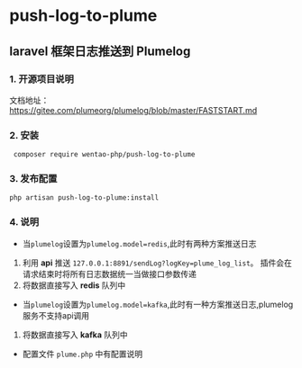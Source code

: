 # push-log-to-plume
## laravel 框架日志推送到 Plumelog
### 1. 开源项目说明
文档地址：https://gitee.com/plumeorg/plumelog/blob/master/FASTSTART.md
### 2. 安装
```shell
 composer require wentao-php/push-log-to-plume
```
### 3. 发布配置
```shell
php artisan push-log-to-plume:install
```
### 4. 说明
- 当`plumelog`设置为`plumelog.model=redis`,此时有两种方案推送日志
1. 利用 **api** 推送 `127.0.0.1:8891/sendLog?logKey=plume_log_list`。 插件会在请求结束时将所有日志数据统一当做接口参数传递
2. 将数据直接写入 **redis** 队列中
- 当`plumelog`设置为`plumelog.model=kafka`,此时有一种方案推送日志,plumelog服务不支持api调用
1. 将数据直接写入 **kafka** 队列中
- 配置文件 `plume.php` 中有配置说明
